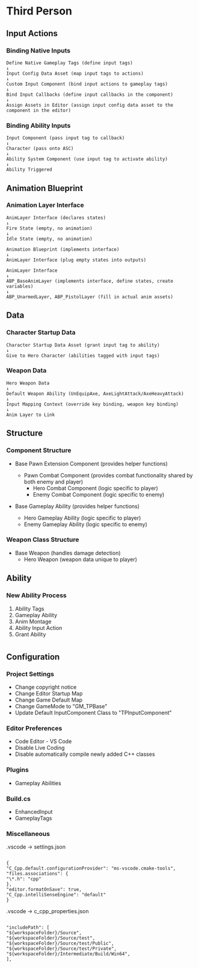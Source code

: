 # Third Person

## Input Actions

### Binding Native Inputs

```
Define Native Gameplay Tags (define input tags)
↓
Input Config Data Asset (map input tags to actions)
↓
Custom Input Component (bind input actions to gameplay tags)
↓
Bind Input Callbacks (define input callbacks in the component)
↓
Assign Assets in Editor (assign input config data asset to the component in the editor)
```

### Binding Ability Inputs

```
Input Component (pass input tag to callback)
↓
Character (pass onto ASC)
↓
Ability System Component (use input tag to activate ability)
↓
Ability Triggered
```

## Animation Blueprint

### Animation Layer Interface

```
AnimLayer Interface (declares states)
↓
Fire State (empty, no animation)
↓
Idle State (empty, no animation)
```

```
Animation Blueprint (implements interface)
↓
AnimLayer Interface (plug empty states into outputs)
```

```
AnimLayer Interface
↓
ABP_BaseAnimLayer (implements interface, define states, create variables)
↓
ABP_UnarmedLayer, ABP_PistolLayer (fill in actual anim assets)
```

## Data

### Character Startup Data

```
Character Startup Data Asset (grant input tag to ability)
↓
Give to Hero Character (abilities tagged with input tags)
```

### Weapon Data

```
Hero Weapon Data
↓
Default Weapon Ability (UnEquipAxe, AxeLightAttack/AxeHeavyAttack)
↓
Input Mapping Context (override key binding, weapon key binding)
↓
Anim Layer to Link
```

## Structure

### Component Structure

- Base Pawn Extension Component (provides helper functions)

  - Pawn Combat Component (provides combat functionality shared by both enemy and player)
    - Hero Combat Component (logic specific to player)
    - Enemy Combat Component (logic specific to enemy)

- Base Gameplay Ability (provides helper functions)
  - Hero Gameplay Ability (logic specific to player)
  - Enemy Gameplay Ability (logic specific to enemy)

### Weapon Class Structure

- Base Weapon (handles damage detection)
  - Hero Weapon (weapon data unique to player)

## Ability

### New Ability Process

1. Ability Tags
2. Gameplay Ability
3. Anim Montage
4. Ability Input Action
5. Grant Ability

#

## Configuration

### Project Settings

- Change copyright notice
- Change Editor Startup Map
- Change Game Default Map
- Change GameMode to "GM_TPBase"
- Update Default InputComponent Class to "TPInputComponent"

### Editor Preferences

- Code Editor - VS Code
- Disable Live Coding
- Disable automatically compile newly added C++ classes

### Plugins

- Gameplay Abilities

### Build.cs

- EnhancedInput
- GameplayTags

### Miscellaneous

.vscode -> settings.json

```

{
"C_Cpp.default.configurationProvider": "ms-vscode.cmake-tools",
"files.associations": {
"\*.h": "cpp"
},
"editor.formatOnSave": true,
"C_Cpp.intelliSenseEngine": "default"
}

```

.vscode -> c_cpp_properties.json

```

"includePath": [
"${workspaceFolder}/Source",
"${workspaceFolder}/Source/test",
"${workspaceFolder}/Source/test/Public",
"${workspaceFolder}/Source/test/Private",
"${workspaceFolder}/Intermediate/Build/Win64",
],

```
